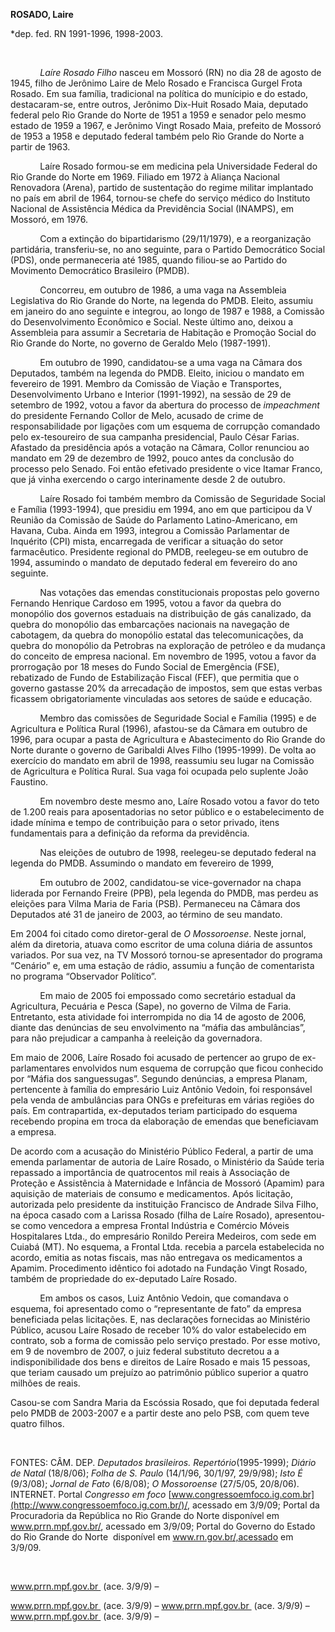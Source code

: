 **ROSADO, Laire**

\*dep. fed. RN 1991-1996, 1998-2003.

           

            *Laíre Rosado Filho* nasceu em Mossoró (RN) no dia 28 de
agosto de 1945, filho de Jerônimo Laire de Melo Rosado e Francisca
Gurgel Frota Rosado. Em sua família, tradicional na política do
munícipio e do estado, destacaram-se, entre outros, Jerônimo Dix-Huit
Rosado Maia, deputado federal pelo Rio Grande do Norte de 1951 a 1959 e
senador pelo mesmo estado de 1959 a 1967, e Jerônimo Vingt Rosado Maia,
prefeito de Mossoró de 1953 a 1958 e deputado federal também pelo Rio
Grande do Norte a partir de 1963.

            Laíre Rosado formou-se em medicina pela Universidade Federal
do Rio Grande do Norte em 1969. Filiado em 1972 à Aliança Nacional
Renovadora (Arena), partido de sustentação do regime militar implantado
no país em abril de 1964, tornou-se chefe do serviço médico do Instituto
Nacional de Assistência Médica da Previdência Social (INAMPS), em
Mossoró, em 1976.

            Com a extinção do bipartidarismo (29/11/1979), e a
reorganização partidária, transferiu-se, no ano seguinte, para o Partido
Democrático Social (PDS), onde permaneceria até 1985, quando filiou-se
ao Partido do Movimento Democrático Brasileiro (PMDB).

            Concorreu, em outubro de 1986, a uma vaga na Assembleia
Legislativa do Rio Grande do Norte, na legenda do PMDB. Eleito, assumiu
em janeiro do ano seguinte e integrou, ao longo de 1987 e 1988, a
Comissão do Desenvolvimento Econômico e Social. Neste último ano, deixou
a Assembleia para assumir a Secretaria de Habitação e Promoção Social do
Rio Grande do Norte, no governo de Geraldo Melo (1987-1991).

            Em outubro de 1990, candidatou-se a uma vaga na Câmara dos
Deputados, também na legenda do PMDB. Eleito, iniciou o mandato em
fevereiro de 1991. Membro da Comissão de Viação e Transportes,
Desenvolvimento Urbano e Interior (1991-1992), na sessão de 29 de
setembro de 1992, votou a favor da abertura do processo de *impeachment*
do presidente Fernando Collor de Melo, acusado de crime de
responsabilidade por ligações com um esquema de corrupção comandado pelo
ex-tesoureiro de sua campanha presidencial, Paulo César Farias. Afastado
da presidência após a votação na Câmara, Collor renunciou ao mandato em
29 de dezembro de 1992, pouco antes da conclusão do processo pelo
Senado. Foi então efetivado presidente o vice Itamar Franco, que já
vinha exercendo o cargo interinamente desde 2 de outubro.

            Laíre Rosado foi também membro da Comissão de Seguridade
Social e Família (1993-1994), que presidiu em 1994, ano em que
participou da V Reunião da Comissão de Saúde do Parlamento
Latino-Americano, em Havana, Cuba. Ainda em 1993, integrou a Comissão
Parlamentar de Inquérito (CPI) mista, encarregada de verificar a
situação do setor farmacêutico. Presidente regional do PMDB, reelegeu-se
em outubro de 1994, assumindo o mandato de deputado federal em fevereiro
do ano seguinte.

            Nas votações das emendas constitucionais propostas pelo
governo Fernando Henrique Cardoso em 1995, votou a favor da quebra do
monopólio dos governos estaduais na distribuição de gás canalizado, da
quebra do monopólio das embarcações nacionais na navegação de cabotagem,
da quebra do monopólio estatal das telecomunicações, da quebra do
monopólio da Petrobras na exploração de petróleo e da mudança do
conceito de empresa nacional. Em novembro de 1995, votou a favor da
prorrogação por 18 meses do Fundo Social de Emergência (FSE), rebatizado
de Fundo de Estabilização Fiscal (FEF), que permitia que o governo
gastasse 20% da arrecadação de impostos, sem que estas verbas ficassem
obrigatoriamente vinculadas aos setores de saúde e educação.

            Membro das comissões de Seguridade Social e Família (1995) e
de Agricultura e Política Rural (1996), afastou-se da Câmara em outubro
de 1996, para ocupar a pasta de Agricultura e Abastecimento do Rio
Grande do Norte durante o governo de Garibaldi Alves Filho (1995-1999).
De volta ao exercício do mandato em abril de 1998, reassumiu seu lugar
na Comissão de Agricultura e Política Rural. Sua vaga foi ocupada pelo
suplente João Faustino.

            Em novembro deste mesmo ano, Laíre Rosado votou a favor do
teto de 1.200 reais para aposentadorias no setor público e o
estabelecimento de idade mínima e tempo de contribuição para o setor
privado, itens fundamentais para a definição da reforma da previdência.

            Nas eleições de outubro de 1998, reelegeu-se deputado
federal na legenda do PMDB. Assumindo o mandato em fevereiro de 1999,

            Em outubro de 2002, candidatou-se vice-governador na chapa
liderada por Fernando Freire (PPB), pela legenda do PMDB, mas perdeu as
eleições para Vilma Maria de Faria (PSB). Permaneceu na Câmara dos
Deputados até 31 de janeiro de 2003, ao término de seu mandato.

Em 2004 foi citado como diretor-geral de *O Mossoroense*. Neste jornal,
além da diretoria, atuava como escritor de uma coluna diária de assuntos
variados. Por sua vez, na TV Mossoró tornou-se apresentador do programa
“Cenário” e, em uma estação de rádio, assumiu a função de comentarista
no programa “Observador Político”.     

            Em maio de 2005 foi empossado como secretário estadual da
Agricultura, Pecuária e Pesca (Sape), no governo de Vilma de Faria.
Entretanto, esta atividade foi interrompida no dia 14 de agosto de 2006,
diante das denúncias de seu envolvimento na “máfia das ambulâncias”,
para não prejudicar a campanha à reeleição da governadora.

Em maio de 2006, Laíre Rosado foi acusado de pertencer ao grupo de
ex-parlamentares envolvidos num esquema de corrupção que ficou conhecido
por “Máfia dos sanguessugas”. Segundo denúncias, a empresa Planam,
pertencente à família do empresário Luiz Antônio Vedoin, foi responsável
pela venda de ambulâncias para ONGs e prefeituras em várias regiões do
país. Em contrapartida, ex-deputados teriam participado do esquema
recebendo propina em troca da elaboração de emendas que beneficiavam a
empresa.

De acordo com a acusação do Ministério Público Federal, a partir de uma
emenda parlamentar de autoria de Laíre Rosado, o Ministério da Saúde
teria repassado a importância de quatrocentos mil reais à Associação de
Proteção e Assistência à Maternidade e Infância de Mossoró (Apamim) para
aquisição de materiais de consumo e medicamentos. Após licitação,
autorizada pelo presidente da instituição Francisco de Andrade Silva
Filho, na época casado com a Larissa Rosado (filha de Laíre Rosado),
apresentou-se como vencedora a empresa Frontal Indústria e Comércio
Móveis Hospitalares Ltda., do empresário Ronildo Pereira Medeiros, com
sede em Cuiabá (MT). No esquema, a Frontal Ltda. recebia a parcela
estabelecida no acordo, emitia as notas fiscais, mas não entregava os
medicamentos a Apamim. Procedimento idêntico foi adotado na Fundação
Vingt Rosado, também de propriedade do ex-deputado Laíre Rosado.   

            Em ambos os casos, Luiz Antônio Vedoin, que comandava o
esquema, foi apresentado como o “representante de fato” da empresa
beneficiada pelas licitações. E, nas declarações fornecidas ao
Ministério Público, acusou Laíre Rosado de receber 10% do valor
estabelecido em contrato, sob a forma de comissão pelo serviço prestado.
Por esse motivo, em 9 de novembro de 2007, o juiz federal substituto
decretou a a indisponibilidade dos bens e direitos de Laíre Rosado e
mais 15 pessoas, que teriam causado um prejuízo ao patrimônio público
superior a quatro milhões de reais.

Casou-se com Sandra Maria da Escóssia Rosado, que foi deputada federal
pelo PMDB de 2003-2007 e a partir deste ano pelo PSB, com quem teve
quatro filhos.

 

FONTES: CÂM. DEP. *Deputados brasileiros. Repertório*(1995-1999);
*Diário de Natal* (18/8/06); *Folha de S. Paulo* (14/1/96, 30/1/97,
29/9/98); *Isto É* (9/3/08); *Jornal de Fato* (6/8/08); *O Mossoroense*
(27/5/05, 20/8/06). INTERNET. Portal *Congresso em foco*
[www.congressoemfoco.ig.com.br](http://www.congressoemfoco.ig.com.br/)/,
acessado em 3/9/09; Portal da Procuradoria da República no Rio Grande do
Norte disponível em www.prrn.mpf.gov.br/, acessado em 3/9/09; Portal do
Governo do Estado do Rio Grande do Norte  disponível em
www.rn.gov.br/,acessado em 3/9/09.

 

www.prrn.mpf.gov.br  (ace. 3/9/9) –

www.prrn.mpf.gov.br  (ace. 3/9/9) – www.prrn.mpf.gov.br  (ace. 3/9/9) –
www.prrn.mpf.gov.br  (ace. 3/9/9) –
